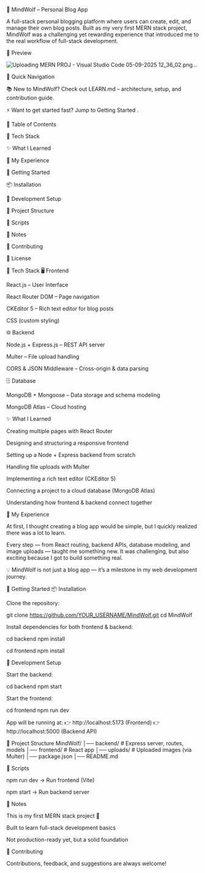 🐺 MindWolf – Personal Blog App

A full-stack personal blogging platform where users can create, edit, and manage their own blog posts.
Built as my very first MERN stack project, MindWolf was a challenging yet rewarding experience that introduced me to the real workflow of full-stack development.

📸 Preview

![Uploading MERN PROJ - Visual Studio Code 05-09-2025 12_36_02.png…]()


🚀 Quick Navigation

📚 New to MindWolf? Check out LEARN.md
 – architecture, setup, and contribution guide.

⚡ Want to get started fast? Jump to Getting Started
.

📑 Table of Contents

🔧 Tech Stack

✨ What I Learned

🌱 My Experience

🚀 Getting Started

📦 Installation

🔧 Development Setup

📁 Project Structure

🧰 Scripts

📝 Notes

🤝 Contributing

📄 License

🔧 Tech Stack
🖥️ Frontend

React.js – User Interface

React Router DOM – Page navigation

CKEditor 5 – Rich text editor for blog posts

CSS (custom styling)

🌐 Backend

Node.js + Express.js – REST API server

Multer – File upload handling

CORS & JSON Middleware – Cross-origin & data parsing

🗄️ Database

MongoDB + Mongoose – Data storage and schema modeling

MongoDB Atlas – Cloud hosting

✨ What I Learned

Creating multiple pages with React Router

Designing and structuring a responsive frontend

Setting up a Node + Express backend from scratch

Handling file uploads with Multer

Implementing a rich text editor (CKEditor 5)

Connecting a project to a cloud database (MongoDB Atlas)

Understanding how frontend & backend connect together

🌱 My Experience

At first, I thought creating a blog app would be simple, but I quickly realized there was a lot to learn.

Every step — from React routing, backend APIs, database modeling, and image uploads — taught me something new. It was challenging, but also exciting because I got to build something real.

💡 MindWolf is not just a blog app — it’s a milestone in my web development journey.

🚀 Getting Started
📦 Installation

Clone the repository:

git clone https://github.com/YOUR_USERNAME/MindWolf.git
cd MindWolf


Install dependencies for both frontend & backend:

cd backend
npm install

cd frontend
npm install

🔧 Development Setup

Start the backend:

cd backend
npm start


Start the frontend:

cd frontend
npm run dev


App will be running at:
👉 http://localhost:5173 (Frontend)
👉 http://localhost:5000 (Backend API)

📁 Project Structure
MindWolf/
│── backend/          # Express server, routes, models
│── frontend/         # React app
│── uploads/          # Uploaded images (via Multer)
│── package.json
│── README.md

🧰 Scripts

npm run dev → Run frontend (Vite)

npm start → Run backend server

📝 Notes

This is my first MERN stack project 🎉

Built to learn full-stack development basics

Not production-ready yet, but a solid foundation

🤝 Contributing

Contributions, feedback, and suggestions are always welcome!
